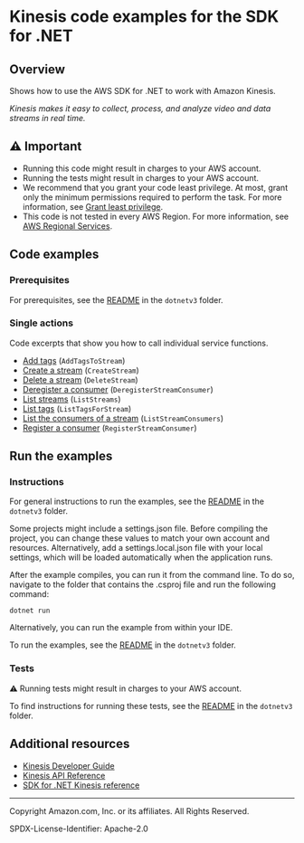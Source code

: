 <!--Generated by WRITEME on 2023-04-25 16:08:22.473113 (UTC)-->
# Kinesis code examples for the SDK for .NET

## Overview

Shows how to use the AWS SDK for .NET to work with Amazon Kinesis.

<!--custom.overview.start-->
<!--custom.overview.end-->

*Kinesis makes it easy to collect, process, and analyze video and data streams in real time.*

## ⚠ Important

* Running this code might result in charges to your AWS account.
* Running the tests might result in charges to your AWS account.
* We recommend that you grant your code least privilege. At most, grant only the minimum permissions required to perform the task. For more information, see [Grant least privilege](https://docs.aws.amazon.com/IAM/latest/UserGuide/best-practices.html#grant-least-privilege).
* This code is not tested in every AWS Region. For more information, see [AWS Regional Services](https://aws.amazon.com/about-aws/global-infrastructure/regional-product-services).

<!--custom.important.start-->
<!--custom.important.end-->

## Code examples

### Prerequisites

For prerequisites, see the [README](../README.md#Prerequisites) in the `dotnetv3` folder.


<!--custom.prerequisites.start-->
<!--custom.prerequisites.end-->

### Single actions

Code excerpts that show you how to call individual service functions.

* [Add tags](TagStreamExample/TagStreamExample/TagStream.cs#L6) (`AddTagsToStream`)
* [Create a stream](CreateStreamExample/CreateStreamExample/CreateStream.cs#L6) (`CreateStream`)
* [Delete a stream](DeleteStreamExample/DeleteStreamExample/DeleteStream.cs#L6) (`DeleteStream`)
* [Deregister a consumer](DeregisterConsumerExample/DeregisterConsumerExample/DeregisterConsumer.cs#L6) (`DeregisterStreamConsumer`)
* [List streams](ListStreamsExample/ListStreamsExample/ListStreams.cs#L6) (`ListStreams`)
* [List tags](ListTagsExample/ListTagsExample/ListTags.cs#L6) (`ListTagsForStream`)
* [List the consumers of a stream](ListConsumersExample/ListConsumersExample/ListConsumers.cs#L6) (`ListStreamConsumers`)
* [Register a consumer](RegisterConsumerExample/RegisterConsumerExample/RegisterConsumer.cs#L6) (`RegisterStreamConsumer`)

## Run the examples

### Instructions


For general instructions to run the examples, see the [README](../README.md#building-and-running-the-code-examples) in the `dotnetv3` folder.

Some projects might include a settings.json file. Before compiling the project,
you can change these values to match your own account and resources. Alternatively, add a settings.local.json file with
your local settings, which will be loaded automatically when the application runs.

After the example compiles, you can run it from the command line. To do so, navigate to
the folder that contains the .csproj file and run the following command:

```
dotnet run
```
Alternatively, you can run the example from within your IDE.


<!--custom.instructions.start-->
To run the examples, see the [README](../README.md#building-and-running-the-code-examples) in the `dotnetv3` folder.
<!--custom.instructions.end-->



### Tests

⚠ Running tests might result in charges to your AWS account.


To find instructions for running these tests, see the [README](../README.md#Tests)
in the `dotnetv3` folder.



<!--custom.tests.start-->
<!--custom.tests.end-->

## Additional resources

* [Kinesis Developer Guide](https://docs.aws.amazon.com/streams/latest/dev/introduction.html)
* [Kinesis API Reference](https://docs.aws.amazon.com/kinesis/latest/APIReference/Welcome.html)
* [SDK for .NET Kinesis reference](https://docs.aws.amazon.com/sdkfornet/v3/apidocs/items/Kinesis/NKinesis.html)

<!--custom.resources.start-->
<!--custom.resources.end-->

---

Copyright Amazon.com, Inc. or its affiliates. All Rights Reserved.

SPDX-License-Identifier: Apache-2.0